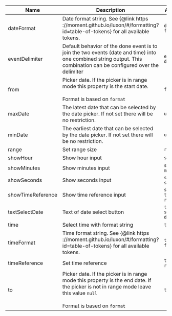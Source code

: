 | Name       | Description                   | Attribute        | Type                                      | Default             |
|------------|-------------------------------|------------------|-------------------------------------------|---------------------|
|dateFormat| Date format string. See {@link https ://moment.github.io/luxon/#/formatting?id=table-of-tokens} for all available tokens. | `date-format` | `string` | `'yyyy/LL/dd'` |
|eventDelimiter| Default behavior of the done event is to join the two events (date and time) into one combined string output. This combination can be configured over the delimiter | `event-delimiter` | `string` | `' - '` |
|from| Picker date. If the picker is in range mode this property is the start date.<br /><br />Format is based on `format` | `from` | `string` | `undefined` |
|maxDate| The latest date that can be selected by the date picker. If not set there will be no restriction. | `undefined` | `DateTime` | `undefined` |
|minDate| The earliest date that can be selected by the date picker. If not set there will be no restriction. | `undefined` | `DateTime` | `undefined` |
|range| Set range size | `range` | `boolean` | `true` |
|showHour| Show hour input | `show-hour` | `boolean` | `false` |
|showMinutes| Show minutes input | `show-minutes` | `boolean` | `false` |
|showSeconds| Show seconds input | `show-seconds` | `boolean` | `false` |
|showTimeReference| Show time reference input | `show-time-reference` | `any` | `undefined` |
|textSelectDate| Text of date select button | `text-select-date` | `string` | `'Done'` |
|time| Select time with format string | `time` | `string` | `undefined` |
|timeFormat| Time format string. See {@link https ://moment.github.io/luxon/#/formatting?id=table-of-tokens} for all available tokens. | `time-format` | `string` | `'TT'` |
|timeReference| Set time reference | `time-reference` | `"AM" ｜ "PM"` | `undefined` |
|to| Picker date. If the picker is in range mode this property is the end date. If the picker is not in range mode leave this value `null`<br /><br />Format is based on `format` | `to` | `string` | `null` |
